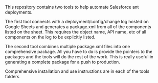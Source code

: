 This repository contains two tools to help automate Salesforce ant deployments.

The first tool connects with a deployment/config/change log hosted on Google Sheets and generates a package.xml from all of the components listed on the sheet. This requires the object name, API name, etc of all components on the log to be explicitly listed.

The second tool combines multiple package.xml files into one comprehensive package. All you have to do is provide the pointers to the packages and the tools will do the rest of the work. This is really useful in generating a complete package for a push to production.

Comprehensive installation and use instructions are in each of the tools folders.